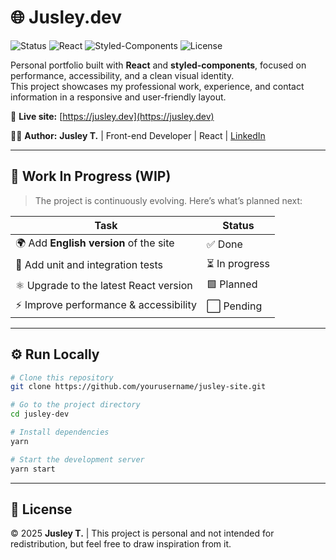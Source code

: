 # 🌐 Jusley.dev

![Status](https://img.shields.io/badge/status-active-success.svg)
![React](https://img.shields.io/badge/React-20232A?logo=react&logoColor=61DAFB)
![Styled-Components](https://img.shields.io/badge/Styled--Components-DB7093?logo=styled-components&logoColor=white)
![License](https://img.shields.io/badge/license-Personal-lightgrey)

Personal portfolio built with **React** and **styled-components**, focused on performance, accessibility, and a clean visual identity.  
This project showcases my professional work, experience, and contact information in a responsive and user-friendly layout.


🔗 **Live site:** [https://jusley.dev](https://jusley.dev)

👩‍💻 **Author:** **Jusley T.** | Front-end Developer | React | [LinkedIn]([https://jusley.dev](https://www.linkedin.com/in/jusleytavares/))

---

## 🧪 Work In Progress (WIP)

> The project is continuously evolving. Here’s what’s planned next:

| Task | Status |
|------|---------|
| 🌍 Add **English version** of the site | ✅ Done |
| 🧩 Add unit and integration tests | ⏳ In progress |
| ⚛️ Upgrade to the latest React version | 🟩 Planned |
| ⚡ Improve performance & accessibility | ⬜ Pending |

---

## ⚙️ Run Locally

```bash
# Clone this repository
git clone https://github.com/yourusername/jusley-site.git

# Go to the project directory
cd jusley-dev

# Install dependencies
yarn

# Start the development server
yarn start
```
---

## 🪪 License

© 2025 **Jusley T.** | This project is personal and not intended for redistribution, but feel free to draw inspiration from it.

